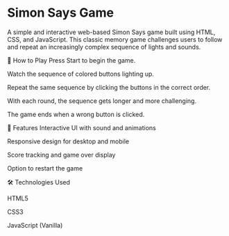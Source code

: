 # Simon Says Game
A simple and interactive web-based Simon Says game built using HTML, CSS, and JavaScript. This classic memory game challenges users to follow and repeat an increasingly complex sequence of lights and sounds.

🧠 How to Play
Press Start to begin the game.

Watch the sequence of colored buttons lighting up.

Repeat the same sequence by clicking the buttons in the correct order.

With each round, the sequence gets longer and more challenging.

The game ends when a wrong button is clicked.

🚀 Features
Interactive UI with sound and animations

Responsive design for desktop and mobile

Score tracking and game over display

Option to restart the game

🛠️ Technologies Used

HTML5

CSS3

JavaScript (Vanilla)
